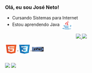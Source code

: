 ### Olá, eu sou José Neto!



- Cursando Sistemas para Internet
- Estou aprendendo Java <img align="center" alt="JoseNeto-HTML" height="30" width="40" src="https://raw.githubusercontent.com/devicons/devicon/master/icons/java/java-original.svg">
<div align="center">
  <a href="https://github.com/jospneto">
  <img height="180em" src="https://github-readme-stats.vercel.app/api?username=jospneto&show_icons=true&theme=dark&include_all_commits=true&count_private=true"/>
  <img height="180em" src="https://github-readme-stats.vercel.app/api/top-langs/?username=jospneto&layout=compact&langs_count=7&theme=dark"/>
</div>
<div style="display: inline_block"><br>
  <img align="center" alt="JoseNeto-HTML" height="30" width="40" src="https://raw.githubusercontent.com/devicons/devicon/master/icons/html5/html5-original.svg">
  <img align="center" alt="JoseNeto-CSS" height="30" width="40" src="https://raw.githubusercontent.com/devicons/devicon/master/icons/css3/css3-original.svg">
  <img align="center" alt="JoseNeto-Python" height="30" width="40" src="https://raw.githubusercontent.com/devicons/devicon/master/icons/php/php-original.svg">
</div>
  
   ##
 
<div> 
  <a href="https://www.linkedin.com/in/ericklis-cruz-a56908206?lipi=urn%3Ali%3Apage%3Ad_flagship3_profile_view_base_contact_details%3BC%2BXwE3iQT96HUzQklhgMig%3D%3D" target="_blank"><img src="https://img.shields.io/badge/-LinkedIn-%230077B5?style=for-the-badge&logo=linkedin&logoColor=white" target="_blank"></a> 
  <a href="" target="_blank"><img src="https://img.shields.io/badge/Gmail-D14836?style=for-the-badge&logo=gmail&logoColor=white" target="_blank"></a> 
  
 </div>
